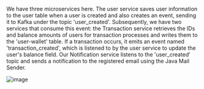 We have three microservices here. The user service saves user information to the user table when a user is created and also creates an event, sending it to Kafka under the topic 'user_created'. 
Subsequently, we have two services that consume this event: the Transaction service retrieves the IDs and balance amounts of users for transaction processes and writes them to the 'user-wallet' table. If a transaction occurs, it emits an event named 'transaction_created', which is listened to by the user service to update the user's balance field. 
Our Notification service listens to the 'user_created' topic and sends a notification to the registered email using the Java Mail Sender.

![image](https://github.com/teomangungoren/sample-kafka/assets/105017822/d5b63889-d2c0-4d20-921d-412dd5d9545d)

